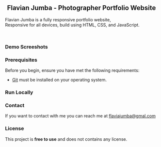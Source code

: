 
  <h2 align="center">Flavian Jumba  - Photographer Portfolio Website</h2>
 
 Flavian Jumba is a fully responsive portfolio website, <br />Responsive for all devices, build using HTML, CSS, and JavaScript.


</div>

<br />

### Demo Screeshots


### Prerequisites

Before you begin, ensure you have met the following requirements:

* [Git](https://git-scm.com/downloads "Download Git") must be installed on your operating system.

### Run Locally

### Contact

If you want to contact with me you can reach me at flaviajumba@gmal.com 

### License

This project is **free to use** and does not contains any license.
